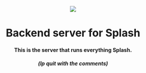 <p align="center">
  <img src="https://github.com/Splash-Media-Co/server/assets/103071021/8baf6086-d31a-4404-be8a-07c6fc0aed1f)https://github.com/Splash-Media-Co/server/assets/103071021/8baf6086-d31a-4404-be8a-07c6fc0aed1f"/>
</p>

<h1 align="center">Backend server for Splash</h1>
<h4 align="center">This is the server that runs everything Splash.</h4>
<h5 align="center">(lp quit with the comments)</h5>

